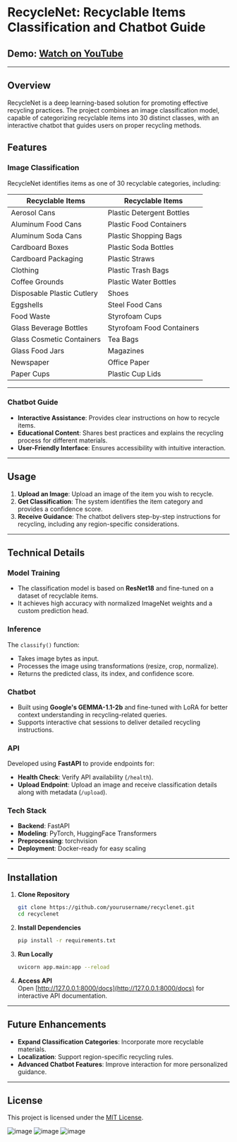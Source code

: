# RecycleNet: Recyclable Items Classification and Chatbot Guide  

## Demo: [Watch on YouTube](https://www.youtube.com/watch?v=K3wz3cSf9is)  

---

## Overview  
RecycleNet is a deep learning-based solution for promoting effective recycling practices. The project combines an image classification model, capable of categorizing recyclable items into 30 distinct classes, with an interactive chatbot that guides users on proper recycling methods.  

## Features  

### **Image Classification**  
RecycleNet identifies items as one of 30 recyclable categories, including:  

| **Recyclable Items**         | **Recyclable Items**            |  
|-------------------------------|---------------------------------|  
| Aerosol Cans                 | Plastic Detergent Bottles       |  
| Aluminum Food Cans           | Plastic Food Containers         |  
| Aluminum Soda Cans           | Plastic Shopping Bags           |  
| Cardboard Boxes              | Plastic Soda Bottles            |  
| Cardboard Packaging          | Plastic Straws                 |  
| Clothing                     | Plastic Trash Bags              |  
| Coffee Grounds               | Plastic Water Bottles           |  
| Disposable Plastic Cutlery   | Shoes                           |  
| Eggshells                    | Steel Food Cans                 |  
| Food Waste                   | Styrofoam Cups                  |  
| Glass Beverage Bottles       | Styrofoam Food Containers       |  
| Glass Cosmetic Containers    | Tea Bags                        |  
| Glass Food Jars              | Magazines                       |  
| Newspaper                    | Office Paper                    |  
| Paper Cups                   | Plastic Cup Lids                |  

---

### **Chatbot Guide**  
- **Interactive Assistance**: Provides clear instructions on how to recycle items.  
- **Educational Content**: Shares best practices and explains the recycling process for different materials.  
- **User-Friendly Interface**: Ensures accessibility with intuitive interaction.  

---

## Usage  

1. **Upload an Image**: Upload an image of the item you wish to recycle.  
2. **Get Classification**: The system identifies the item category and provides a confidence score.  
3. **Receive Guidance**: The chatbot delivers step-by-step instructions for recycling, including any region-specific considerations.  

---

## Technical Details  

### **Model Training**  
- The classification model is based on **ResNet18** and fine-tuned on a dataset of recyclable items.  
- It achieves high accuracy with normalized ImageNet weights and a custom prediction head.  

### **Inference**  
The `classify()` function:  
- Takes image bytes as input.  
- Processes the image using transformations (resize, crop, normalize).  
- Returns the predicted class, its index, and confidence score.  

### **Chatbot**  
- Built using **Google's GEMMA-1.1-2b** and fine-tuned with LoRA for better context understanding in recycling-related queries.  
- Supports interactive chat sessions to deliver detailed recycling instructions.  

### **API**  
Developed using **FastAPI** to provide endpoints for:  
- **Health Check**: Verify API availability (`/health`).  
- **Upload Endpoint**: Upload an image and receive classification details along with metadata (`/upload`).  

### **Tech Stack**  
- **Backend**: FastAPI  
- **Modeling**: PyTorch, HuggingFace Transformers  
- **Preprocessing**: torchvision  
- **Deployment**: Docker-ready for easy scaling  

---

## Installation  

1. **Clone Repository**  
   ```bash  
   git clone https://github.com/yourusername/recyclenet.git  
   cd recyclenet  
   ```  

2. **Install Dependencies**  
   ```bash  
   pip install -r requirements.txt  
   ```  

3. **Run Locally**  
   ```bash  
   uvicorn app.main:app --reload  
   ```  

4. **Access API**  
   Open [http://127.0.0.1:8000/docs](http://127.0.0.1:8000/docs) for interactive API documentation.  

---

## Future Enhancements  
- **Expand Classification Categories**: Incorporate more recyclable materials.  
- **Localization**: Support region-specific recycling rules.  
- **Advanced Chatbot Features**: Improve interaction for more personalized guidance.  

---

## License  
This project is licensed under the [MIT License](LICENSE).  

![image](https://github.com/user-attachments/assets/e773799f-f44d-4362-8695-acc4e7229eda)
![image](https://github.com/user-attachments/assets/25fdbe08-193f-4074-b312-e2d4652236d7)
![image](https://github.com/user-attachments/assets/8e1adcc9-fa9d-4a57-a459-0e9d7227d5d6)

